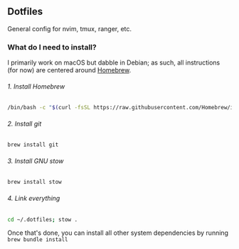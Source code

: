 ## Dotfiles

General config for nvim, tmux, ranger, etc.

### What do I need to install?

I primarily work on macOS but dabble in Debian; as such, all instructions (for now) are centered around [Homebrew](https://brew.sh).

###### 1. Install Homebrew

```bash
/bin/bash -c "$(curl -fsSL https://raw.githubusercontent.com/Homebrew/install/HEAD/install.sh)"
```

###### 2. Install git

```bash
brew install git
```

###### 3. Install GNU stow

```bash
brew install stow
```

###### 4. Link everything

```bash
cd ~/.dotfiles; stow .
```

Once that's done, you can install all other system dependencies by running `brew bundle install`
